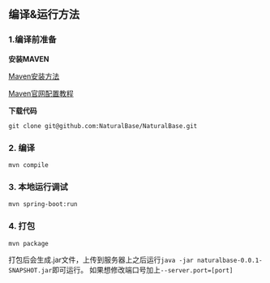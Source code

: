 ## 编译&运行方法

### 1.编译前准备

**安装MAVEN**

[Maven安装方法](https://www.cnblogs.com/eagle6688/p/7838224.html)

[Maven官网配置教程](http://maven.apache.org/guides/mini/guide-configuring-maven.html)

**下载代码**
```
git clone git@github.com:NaturalBase/NaturalBase.git
```

### 2. 编译
```
mvn compile
```

### 3. 本地运行调试
```
mvn spring-boot:run
```

### 4. 打包
```
mvn package
```
打包后会生成.jar文件，上传到服务器上之后运行`java -jar naturalbase-0.0.1-SNAPSHOT.jar`即可运行。
如果想修改端口号加上`--server.port=[port]`
